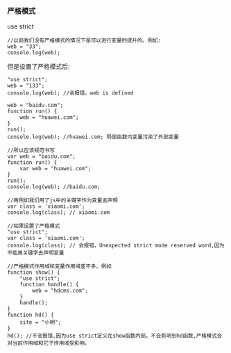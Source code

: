 ### 严格模式

use strict

	//以前我们没有严格模式的情况下是可以进行变量的提升的。例如:
	web = "33";
	console.log(web);
	
但是设置了严格模式后:

	"use strict";
	web = "133";
	console.log(web); //会报错，web is defined
	
	web = "baidu.com";
	function run() {
		web = "huawei.com";
	}
	run();
	console.log(web); //huawei.com; 局部函数内变量污染了外部变量
	
	//所以应该规范书写
	var web = "baidu.com";
	function run() {
		var web = "huawei.com";
	}
	run();
	console.log(web); //baidu.com;
	
	//再例如我们用了js中的关键字作为变量去声明
	var class = 'xiaomi.com';
	console.log(class); // xiaomi.com
	
	//如果设置了严格模式
	"use strict";
	var class = 'xiaomi.com';
	console.log(class); // 会报错，Unexpected strict mode reserved word,因为不能用关键字去声明变量
	
	//严格模式作用域和变量作用域差不多，例如
	function show() {
		"use strict";
		function handle() {
			web = "hdcms.com";
		}
		handle();
	}
	function hd() {
		site = "小明";
	}
	hd(); //不会报错,因为use strict定义在show函数内部，不会影响到hd函数,严格模式会对当前作用域和它子作用域受影响。
